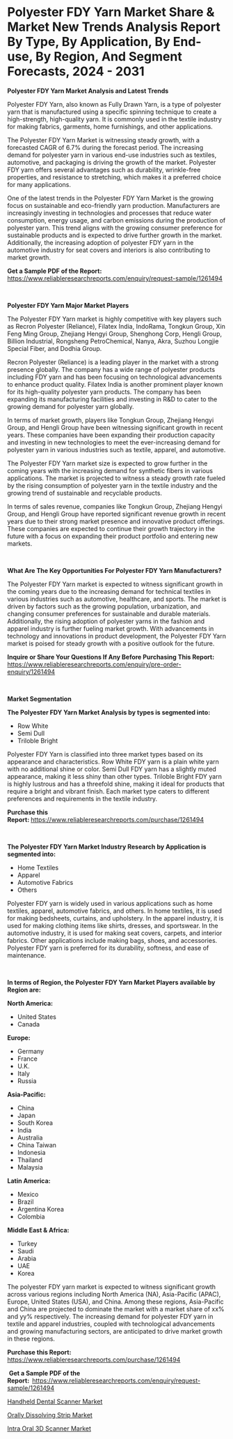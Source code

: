 <p><h1>Polyester FDY Yarn Market Share & Market New Trends Analysis Report By Type, By Application, By End-use, By Region, And Segment Forecasts, 2024 - 2031</h1></p><p><strong>Polyester FDY Yarn Market Analysis and Latest Trends</strong></p>
<p><p>Polyester FDY Yarn, also known as Fully Drawn Yarn, is a type of polyester yarn that is manufactured using a specific spinning technique to create a high-strength, high-quality yarn. It is commonly used in the textile industry for making fabrics, garments, home furnishings, and other applications.</p><p>The Polyester FDY Yarn Market is witnessing steady growth, with a forecasted CAGR of 6.7% during the forecast period. The increasing demand for polyester yarn in various end-use industries such as textiles, automotive, and packaging is driving the growth of the market. Polyester FDY yarn offers several advantages such as durability, wrinkle-free properties, and resistance to stretching, which makes it a preferred choice for many applications.</p><p>One of the latest trends in the Polyester FDY Yarn Market is the growing focus on sustainable and eco-friendly yarn production. Manufacturers are increasingly investing in technologies and processes that reduce water consumption, energy usage, and carbon emissions during the production of polyester yarn. This trend aligns with the growing consumer preference for sustainable products and is expected to drive further growth in the market. Additionally, the increasing adoption of polyester FDY yarn in the automotive industry for seat covers and interiors is also contributing to market growth.</p></p>
<p><strong>Get a Sample PDF of the Report:&nbsp;</strong> <a href="https://www.reliableresearchreports.com/enquiry/request-sample/1261494">https://www.reliableresearchreports.com/enquiry/request-sample/1261494</a></p>
<p>&nbsp;</p>
<p><strong>Polyester FDY Yarn Major Market Players</strong></p>
<p><p>The Polyester FDY Yarn market is highly competitive with key players such as Recron Polyester (Reliance), Filatex India, IndoRama, Tongkun Group, Xin Feng Ming Group, Zhejiang Hengyi Group, Shenghong Corp, Hengli Group, Billion Industrial, Rongsheng PetroChemical, Nanya, Akra, Suzhou Longjie Special Fiber, and Dodhia Group. </p><p>Recron Polyester (Reliance) is a leading player in the market with a strong presence globally. The company has a wide range of polyester products including FDY yarn and has been focusing on technological advancements to enhance product quality. Filatex India is another prominent player known for its high-quality polyester yarn products. The company has been expanding its manufacturing facilities and investing in R&D to cater to the growing demand for polyester yarn globally.</p><p>In terms of market growth, players like Tongkun Group, Zhejiang Hengyi Group, and Hengli Group have been witnessing significant growth in recent years. These companies have been expanding their production capacity and investing in new technologies to meet the ever-increasing demand for polyester yarn in various industries such as textile, apparel, and automotive.</p><p>The Polyester FDY Yarn market size is expected to grow further in the coming years with the increasing demand for synthetic fibers in various applications. The market is projected to witness a steady growth rate fueled by the rising consumption of polyester yarn in the textile industry and the growing trend of sustainable and recyclable products.</p><p>In terms of sales revenue, companies like Tongkun Group, Zhejiang Hengyi Group, and Hengli Group have reported significant revenue growth in recent years due to their strong market presence and innovative product offerings. These companies are expected to continue their growth trajectory in the future with a focus on expanding their product portfolio and entering new markets.</p></p>
<p>&nbsp;</p>
<p><strong>What Are The Key Opportunities For Polyester FDY Yarn Manufacturers?</strong></p>
<p><p>The Polyester FDY Yarn market is expected to witness significant growth in the coming years due to the increasing demand for technical textiles in various industries such as automotive, healthcare, and sports. The market is driven by factors such as the growing population, urbanization, and changing consumer preferences for sustainable and durable materials. Additionally, the rising adoption of polyester yarns in the fashion and apparel industry is further fueling market growth. With advancements in technology and innovations in product development, the Polyester FDY Yarn market is poised for steady growth with a positive outlook for the future.</p></p>
<p><strong>Inquire or Share Your Questions If Any Before Purchasing This Report:</strong> <a href="https://www.reliableresearchreports.com/enquiry/pre-order-enquiry/1261494">https://www.reliableresearchreports.com/enquiry/pre-order-enquiry/1261494</a></p>
<p>&nbsp;</p>
<p><strong>Market Segmentation</strong></p>
<p><strong>The Polyester FDY Yarn Market Analysis by types is segmented into:</strong></p>
<p><ul><li>Row White</li><li>Semi Dull</li><li>Triloble Bright</li></ul></p>
<p><p>Polyester FDY Yarn is classified into three market types based on its appearance and characteristics. Row White FDY yarn is a plain white yarn with no additional shine or color. Semi Dull FDY yarn has a slightly muted appearance, making it less shiny than other types. Triloble Bright FDY yarn is highly lustrous and has a threefold shine, making it ideal for products that require a bright and vibrant finish. Each market type caters to different preferences and requirements in the textile industry.</p></p>
<p><strong>Purchase this Report:&nbsp;</strong><a href="https://www.reliableresearchreports.com/purchase/1261494">https://www.reliableresearchreports.com/purchase/1261494</a></p>
<p>&nbsp;</p>
<p><strong>The Polyester FDY Yarn Market Industry Research by Application is segmented into:</strong></p>
<p><ul><li>Home Textiles</li><li>Apparel</li><li>Automotive Fabrics</li><li>Others</li></ul></p>
<p><p>Polyester FDY yarn is widely used in various applications such as home textiles, apparel, automotive fabrics, and others. In home textiles, it is used for making bedsheets, curtains, and upholstery. In the apparel industry, it is used for making clothing items like shirts, dresses, and sportswear. In the automotive industry, it is used for making seat covers, carpets, and interior fabrics. Other applications include making bags, shoes, and accessories. Polyester FDY yarn is preferred for its durability, softness, and ease of maintenance.</p></p>
<p>&nbsp;</p>
<p><strong>In terms of Region, the Polyester FDY Yarn Market Players available by Region are:</strong></p>
<p>
    <p> <strong> North America: </strong>
        <ul>
            <li>United States</li>
            <li>Canada</li>
        </ul>
        </p> 
    <p> <strong> Europe: </strong>
        <ul>
            <li>Germany</li>
            <li>France</li>
            <li>U.K.</li>
            <li>Italy</li>
            <li>Russia</li>
        </ul>
        </p> 
    <p> <strong> Asia-Pacific: </strong>
        <ul>
            <li>China</li>
            <li>Japan</li>
            <li>South Korea</li>
            <li>India</li>
            <li>Australia</li>
            <li>China Taiwan</li>
            <li>Indonesia</li>
            <li>Thailand</li>
            <li>Malaysia</li>
        </ul>
        </p> 
    <p> <strong> Latin America: </strong>
        <ul>
            <li>Mexico</li>
            <li>Brazil</li>
            <li>Argentina Korea</li>
            <li>Colombia</li>
        </ul>
        </p> 
    <p> <strong> Middle East & Africa: </strong>
        <ul>
            <li>Turkey</li>
            <li>Saudi</li>
            <li>Arabia</li>
            <li>UAE</li>
            <li>Korea</li>
        </ul>
    </p>
    </p>
<p><p>The polyester FDY yarn market is expected to witness significant growth across various regions including North America (NA), Asia-Pacific (APAC), Europe, United States (USA), and China. Among these regions, Asia-Pacific and China are projected to dominate the market with a market share of xx% and yy% respectively. The increasing demand for polyester FDY yarn in textile and apparel industries, coupled with technological advancements and growing manufacturing sectors, are anticipated to drive market growth in these regions.</p></p>
<p><strong>Purchase this Report: </strong><a href="https://www.reliableresearchreports.com/purchase/1261494">https://www.reliableresearchreports.com/purchase/1261494</a></p>
<p>&nbsp;<strong>Get a Sample PDF of the Report:&nbsp;&nbsp;</strong><a href="https://www.reliableresearchreports.com/enquiry/request-sample/1261494">https://www.reliableresearchreports.com/enquiry/request-sample/1261494</a></p>
<p><strong></strong></p>
<p><p><a href="https://view.publitas.com/reportprime-1/handheld-dental-scanner-market-size-growing-and-forecasted-for-period-from-2023-2030-and-provides-complete-market-analysis-of-this-market/">Handheld Dental Scanner Market</a></p><p><a href="https://view.publitas.com/reportprime-1/orally-dissolving-strip-market-size-growth-outlook-from-2023-to-2030-projecting-at-markets-trends-analysis-by-application-regional-outlook-and-revenue/">Orally Dissolving Strip Market</a></p><p><a href="https://view.publitas.com/reportprime-1/intra-oral-3d-scanner-market-size-share-trends-analysis-report-by-material-by-type-by-end-user-by-region-and-segment-forecasts-2023-2030/">Intra Oral 3D Scanner Market</a></p></p>